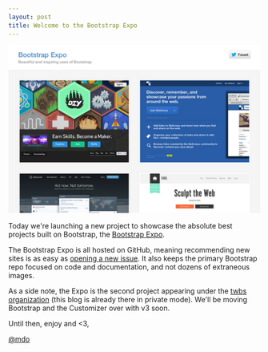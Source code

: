 ```yaml
---
layout: post
title: Welcome to the Bootstrap Expo
---
```


[![Bootstrap Expo](/uploads/03/bootstrap-expo.jpg)](http://expo.getbootstrap.com)

Today we're launching a new project to showcase the absolute best projects built on Bootstrap, the [Bootstrap Expo](http://expo.getbootstrap.com).

The Bootstrap Expo is all hosted on GitHub, meaning recommending new sites is as easy as [opening a new issue](https://github.com/twbs/bootstrap-expo/issues/new). It also keeps the primary Bootstrap repo focused on code and documentation, and not dozens of extraneous images.

As a side note, the Expo is the second project appearing under the [twbs organization](https://github.com/twbs) (this blog is already there in private mode). We'll be moving Bootstrap and the Customizer over with v3 soon.

Until then, enjoy and <3,

[@mdo](https://twitter.com/mdo)